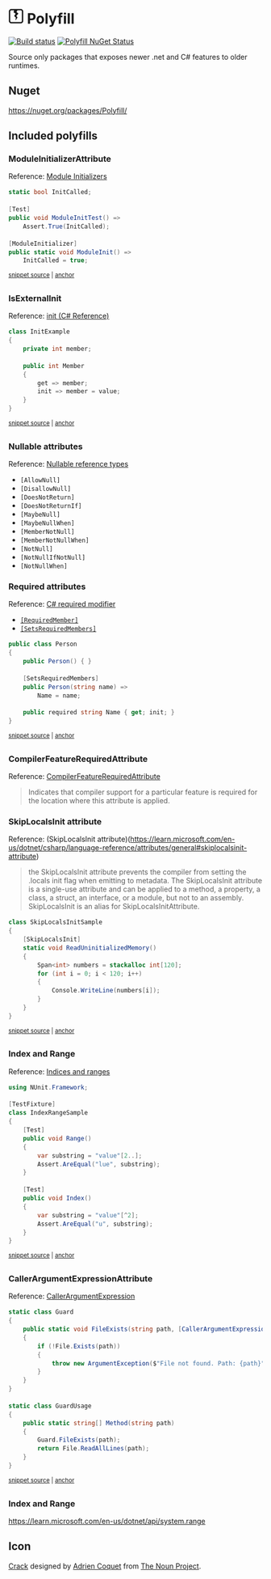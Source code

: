 # <img src="/src/icon.png" height="30px"> Polyfill

[![Build status](https://ci.appveyor.com/api/projects/status/s6eqqg4ipeovebgd?svg=true)](https://ci.appveyor.com/project/SimonCropp/Polyfill)
[![Polyfill NuGet Status](https://img.shields.io/nuget/v/Polyfill.svg)](https://www.nuget.org/packages/Polyfill/)

Source only packages that exposes newer .net and C# features to older runtimes.


## Nuget

https://nuget.org/packages/Polyfill/


## Included polyfills


### ModuleInitializerAttribute

Reference: [Module Initializers](https://learn.microsoft.com/en-us/dotnet/csharp/language-reference/proposals/csharp-9.0/module-initializers)

<!-- snippet: ModuleInitializerAttribute -->
<a id='snippet-moduleinitializerattribute'></a>
```cs
static bool InitCalled;

[Test]
public void ModuleInitTest() =>
    Assert.True(InitCalled);

[ModuleInitializer]
public static void ModuleInit() =>
    InitCalled = true;
```
<sup><a href='/src/Tests/ModuleInitSample.cs#L6-L18' title='Snippet source file'>snippet source</a> | <a href='#snippet-moduleinitializerattribute' title='Start of snippet'>anchor</a></sup>
<!-- endSnippet -->


### IsExternalInit

Reference: [init (C# Reference)](https://learn.microsoft.com/en-us/dotnet/csharp/language-reference/keywords/init)

<!-- snippet: IsExternalInit -->
<a id='snippet-isexternalinit'></a>
```cs
class InitExample
{
    private int member;

    public int Member
    {
        get => member;
        init => member = value;
    }
}
```
<sup><a href='/src/Tests/MyRecord.cs#L1-L14' title='Snippet source file'>snippet source</a> | <a href='#snippet-isexternalinit' title='Start of snippet'>anchor</a></sup>
<!-- endSnippet -->


### Nullable attributes

Reference: [Nullable reference types](https://learn.microsoft.com/en-us/dotnet/csharp/nullable-references)

  * `[AllowNull]`
  * `[DisallowNull]`
  * `[DoesNotReturn]`
  * `[DoesNotReturnIf]`
  * `[MaybeNull]`
  * `[MaybeNullWhen]`
  * `[MemberNotNull]`
  * `[MemberNotNullWhen]`
  * `[NotNull]`
  * `[NotNullIfNotNull]`
  * `[NotNullWhen]`


### Required attributes

Reference: [C# required modifier](https://learn.microsoft.com/en-us/dotnet/csharp/language-reference/keywords/required)

 * [`[RequiredMember]`](https://learn.microsoft.com/en-us/dotnet/api/system.runtime.compilerservices.requiredmemberattribute)
 * [`[SetsRequiredMembers]`](https://learn.microsoft.com/en-us/dotnet/api/system.diagnostics.codeanalysis.setsrequiredmembersattribute)

<!-- snippet: Required -->
<a id='snippet-required'></a>
```cs
public class Person
{
    public Person() { }

    [SetsRequiredMembers]
    public Person(string name) =>
        Name = name;

    public required string Name { get; init; }
}
```
<sup><a href='/src/Tests/Required.cs#L2-L13' title='Snippet source file'>snippet source</a> | <a href='#snippet-required' title='Start of snippet'>anchor</a></sup>
<!-- endSnippet -->


### CompilerFeatureRequiredAttribute

Reference: [CompilerFeatureRequiredAttribute](https://learn.microsoft.com/en-us/dotnet/api/system.runtime.compilerservices.compilerfeaturerequiredattribute)

> Indicates that compiler support for a particular feature is required for the location where this attribute is applied.


### SkipLocalsInit attribute

Reference: (SkipLocalsInit attribute)(https://learn.microsoft.com/en-us/dotnet/csharp/language-reference/attributes/general#skiplocalsinit-attribute)

> the SkipLocalsInit attribute prevents the compiler from setting the .locals init flag when emitting to metadata. The SkipLocalsInit attribute is a single-use attribute and can be applied to a method, a property, a class, a struct, an interface, or a module, but not to an assembly. SkipLocalsInit is an alias for SkipLocalsInitAttribute.

<!-- snippet: SkipLocalsInit -->
<a id='snippet-skiplocalsinit'></a>
```cs
class SkipLocalsInitSample
{
    [SkipLocalsInit]
    static void ReadUninitializedMemory()
    {
        Span<int> numbers = stackalloc int[120];
        for (int i = 0; i < 120; i++)
        {
            Console.WriteLine(numbers[i]);
        }
    }
}
```
<sup><a href='/src/Tests/SkipLocalsInitExample.cs#L1-L16' title='Snippet source file'>snippet source</a> | <a href='#snippet-skiplocalsinit' title='Start of snippet'>anchor</a></sup>
<!-- endSnippet -->


### Index and Range

Reference: [Indices and ranges](https://learn.microsoft.com/en-us/dotnet/csharp/tutorials/ranges-indexes)

<!-- snippet: IndexRange -->
<a id='snippet-indexrange'></a>
```cs
using NUnit.Framework;

[TestFixture]
class IndexRangeSample
{
    [Test]
    public void Range()
    {
        var substring = "value"[2..];
        Assert.AreEqual("lue", substring);
    }

    [Test]
    public void Index()
    {
        var substring = "value"[^2];
        Assert.AreEqual("u", substring);
    }
}
```
<sup><a href='/src/Tests/IndexRangeSample.cs#L1-L23' title='Snippet source file'>snippet source</a> | <a href='#snippet-indexrange' title='Start of snippet'>anchor</a></sup>
<!-- endSnippet -->


### CallerArgumentExpressionAttribute

Reference: [CallerArgumentExpression](https://learn.microsoft.com/en-us/dotnet/csharp/language-reference/proposals/csharp-10.0/caller-argument-expression)

<!-- snippet: CallerArgumentExpression -->
<a id='snippet-callerargumentexpression'></a>
```cs
static class Guard
{
    public static void FileExists(string path, [CallerArgumentExpression("path")] string argumentName = "")
    {
        if (!File.Exists(path))
        {
            throw new ArgumentException($"File not found. Path: {path}", argumentName);
        }
    }
}

static class GuardUsage
{
    public static string[] Method(string path)
    {
        Guard.FileExists(path);
        return File.ReadAllLines(path);
    }
}
```
<sup><a href='/src/Tests/Guard.cs#L1-L22' title='Snippet source file'>snippet source</a> | <a href='#snippet-callerargumentexpression' title='Start of snippet'>anchor</a></sup>
<!-- endSnippet -->


### Index and Range

https://learn.microsoft.com/en-us/dotnet/api/system.range

## Icon

[Crack](https://thenounproject.com/term/crack/3968590/) designed by [Adrien Coquet](https://thenounproject.com/coquet_adrien/) from [The Noun Project](https://thenounproject.com).
